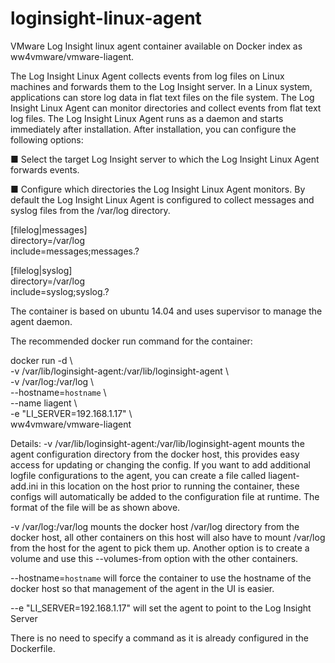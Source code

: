 loginsight-linux-agent
======================

VMware Log Insight linux agent container available on Docker index as ww4vmware/vmware-liagent.

The Log Insight Linux Agent collects events from log files on Linux machines and forwards them to the Log Insight server.
In a Linux system, applications can store log data in flat text files on the file system. The Log Insight Linux Agent can monitor directories and collect events from flat text log files.
The Log Insight Linux Agent runs as a daemon and starts immediately after installation. After installation, you can configure the following options:

■  Select the target Log Insight server to which the Log Insight Linux Agent forwards events.

■  Configure which directories the Log Insight Linux Agent monitors. By default the Log Insight Linux Agent is configured to collect messages and syslog files from the /var/log directory.

[filelog|messages] <br>
directory=/var/log <br>
include=messages;messages.? <br>

[filelog|syslog] <br>
directory=/var/log <br>
include=syslog;syslog.? <br>

The container is based on ubuntu 14.04 and uses supervisor to manage the agent daemon.  

The recommended docker run command for the container:

docker run -d  \ <br>
   -v /var/lib/loginsight-agent:/var/lib/loginsight-agent \ <br>
   -v /var/log:/var/log  \ <br>
   --hostname=`hostname`   \ <br>
   --name liagent  \ <br>
   -e "LI_SERVER=192.168.1.17"  \ <br>
   ww4vmware/vmware-liagent  
   

Details:
-v /var/lib/loginsight-agent:/var/lib/loginsight-agent  mounts the agent configuration directory from the docker host, this provides easy access for updating or changing the config.  If you want to add additional logfile configurations to the agent, you can create a file called liagent-add.ini in this location on the host prior to running the container, these configs will automatically be added to the configuration file at runtime.  The format of the file will be as shown above.

-v /var/log:/var/log mounts the docker host /var/log directory from the docker host, all other containers on this host will also have to mount /var/log from the host for the agent to pick them up. Another option is to create a volume and use this --volumes-from option with the other containers.

--hostname=`hostname` will force the container to use the hostname of the docker host so that management of the agent in the UI is easier.

--e "LI_SERVER=192.168.1.17" will set the agent to point to the Log Insight Server

There is no need to specify a command as it is already configured in the Dockerfile.
